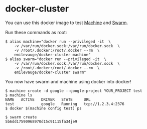 # docker-cluster

You can use this docker image to test [Machine](https://github.com/docker/machine) and [Swarm](https://github.com/docker/swarm).

Run these commands as root:

	$ alias machine="docker run --privileged -it  \
		-v /var/run/docker.sock:/var/run/docker.sock  \
		-v /root/.docker:/root/.docker --rm  \
		emilevauge/docker-cluster machine"
	$ alias swarm="docker run --privileged -it  \
		-v /var/run/docker.sock:/var/run/docker.sock  \
		-v /root/.docker:/root/.docker --rm  \
		emilevauge/docker-cluster swarm"

You now have swarm and machine using docker into docker!

	$ machine create -d google --google-project YOUR_PROJECT test
	$ machine ls
	NAME   ACTIVE   DRIVER   STATE     URL
	test            google   Running   tcp://1.2.3.4:2376
	$ docker $(machine config test) ps
	
	$ swarm create
	5b6dd17590968970d15c91115fa34je9
	
